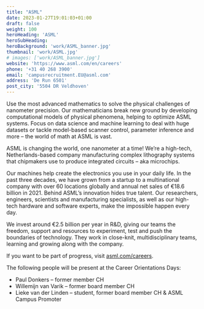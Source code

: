 ```yaml
---
title: "ASML"
date: 2023-01-27T19:01:03+01:00
draft: false
weight: 100
heroHeading: 'ASML'
heroSubHeading: 
heroBackground: 'work/ASML_banner.jpg'
thumbnail: 'work/ASML.jpg'
# images: ['work/ASML_banner.jpg']
website: 'https://www.asml.com/en/careers'
phone: '+31 40 268 3900'
email: 'campusrecruitment.EU@asml.com'
address: 'De Run 6501'
post_city: '5504 DR Veldhoven'
---
```


Use the most advanced mathematics to solve the physical challenges of nanometer precision. Our
mathematicians break new ground by developing computational models of physical phenomena,
helping to optimize ASML systems. Focus on data science and machine learning to deal with huge
datasets or tackle model-based scanner control, parameter inference and more – the world of math
at ASML is vast.

ASML is changing the world, one nanometer at a time! We’re a high-tech, Netherlands-based
company manufacturing complex lithography systems that chipmakers use to produce integrated
circuits – aka microchips.

Our machines help create the electronics you use in your daily life. In the past three decades, we
have grown from a startup to a multinational company with over 60 locations globally and annual net
sales of €18.6 billion in 2021. Behind ASML’s innovation hides true talent. Our researchers,
engineers, scientists and manufacturing specialists, as well as our high-tech hardware and software
experts, make the impossible happen every day.

We invest around €2.5 billion per year in R&D, giving our teams the freedom, support and resources
to experiment, test and push the boundaries of technology. They work in close-knit, multidisciplinary
teams, learning and growing along with the company.

If you want to be part of progress, visit [asml.com/careers](https://asml.com/careers).

The following people will be present at the Career Orientations Days:
- Paul Donkers – former member CH
- Willemijn van Varik – former board member CH
- Lieke van der Linden – student, former board member CH & ASML Campus Promoter
